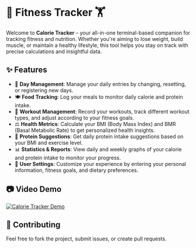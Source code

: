 # 🍏 Fitness Tracker 🏋️

Welcome to **Calorie Tracker** – your all-in-one terminal-based companion for tracking fitness and nutrition. Whether you're aiming to lose weight, build muscle, or maintain a healthy lifestyle, this tool helps you stay on track with precise calculations and insightful data.

## ✨ Features
- 📅 **Day Management**: Manage your daily entries by changing, resetting, or registering new days.
- 🍽️ **Food Tracking**: Log your meals to monitor daily calorie and protein intake.
- 💪 **Workout Management**: Record your workouts, track different workout types, and adjust according to your fitness goals.
- ⚖️ **Health Metrics**: Calculate your BMI (Body Mass Index) and BMR (Basal Metabolic Rate) to get personalized health insights.
- 🥩 **Protein Suggestions**: Get daily protein intake suggestions based on your BMI and exercise level.
- 📊 **Statistics & Reports**: View daily and weekly graphs of your calorie and protein intake to monitor your progress.
- 👤 **User Settings**: Customize your experience by entering your personal information, fitness goals, and dietary preferences.

## 📷 Video Demo
[![Calorie Tracker Demo](https://img.youtube.com/vi/sj106tQFGC0/0.jpg)](https://www.youtube.com/watch?v=sj106tQFGC0)

## 🤝 Contributing
Feel free to fork the project, submit issues, or create pull requests.


